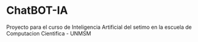 # ChatBOT-IA
Proyecto para el curso de Inteligencia Artificial del setimo en la escuela de Computacion Cientifica - UNMSM
